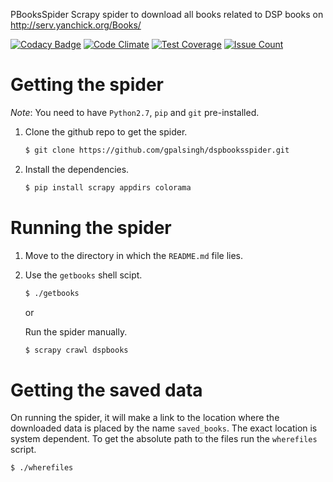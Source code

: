 PBooksSpider
Scrapy spider to download all books related to DSP books on http://serv.yanchick.org/Books/

[![Codacy Badge](https://api.codacy.com/project/badge/grade/6e6bd089c57a4d35872f5affa3b45f23)](https://www.codacy.com/app/gurkirpal204/dspbooksspider)
[![Code Climate](https://codeclimate.com/github/gpalsingh/dspbooksspider/badges/gpa.svg)](https://codeclimate.com/github/gpalsingh/dspbooksspider)
[![Test Coverage](https://codeclimate.com/github/gpalsingh/dspbooksspider/badges/coverage.svg)](https://codeclimate.com/github/gpalsingh/dspbooksspider/coverage)
[![Issue Count](https://codeclimate.com/github/gpalsingh/dspbooksspider/badges/issue_count.svg)](https://codeclimate.com/github/gpalsingh/dspbooksspider)

# Getting the spider
*Note*: You need to have `Python2.7`, `pip` and `git` pre-installed.

1. Clone the github repo to get the spider.

    ```sh
    $ git clone https://github.com/gpalsingh/dspbooksspider.git
    ```

2. Install the dependencies.

    ```sh
    $ pip install scrapy appdirs colorama
    ```

# Running the spider
1. Move to the directory in which the `README.md` file lies.
2. Use the `getbooks` shell scipt.
    ```sh
    $ ./getbooks
    ```

    or
                                            
    Run the spider manually.
    ```sh
    $ scrapy crawl dspbooks
    ```

# Getting the saved data
On running the spider, it will make a link to the location where
the downloaded data is placed by the name `saved_books`. The exact location
is system dependent. To get the absolute path to the files run the 
`wherefiles` script.

```sh
$ ./wherefiles
```
